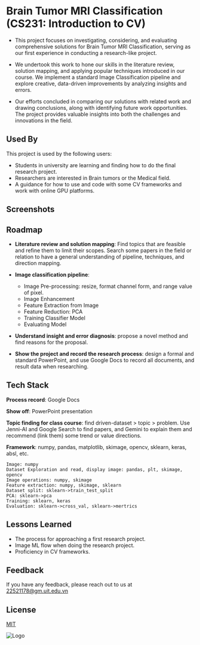 # **Brain Tumor MRI Classification (CS231: Introduction to CV)**

- This project focuses on investigating, considering, and evaluating comprehensive solutions for Brain Tumor MRI Classification, serving as our first experience in conducting a research-like project. 

- We undertook this work to hone our skills in the literature review, solution mapping, and applying popular techniques introduced in our course. We implement a standard Image Classification pipeline and explore creative, data-driven improvements by analyzing insights and errors. 

- Our efforts concluded in comparing our solutions with related work and drawing conclusions, along with identifying future work opportunities. The project provides valuable insights into both the challenges and innovations in the field.

## Used By

This project is used by the following users: 
- Students in university are learning and finding how to do the final research project. 
- Researchers are interested in Brain tumors or the Medical field. 
- A guidance for how to use and code with some CV frameworks and work with online GPU platforms. 




## Screenshots

## Roadmap

- **Literature review and solution mapping**: Find topics that are feasible and refine them to limit their scopes. Search some papers in the field or relation to have a general understanding of pipeline, techniques, and direction mapping. 

- **Image classification pipeline**: 
    - Image Pre-processing: resize, format channel form, and range value of pixel.
    - Image Enhancement 
    - Feature Extraction from Image 
    - Feature Reduction: PCA 
    - Training Classifier Model 
    - Evaluating Model 

- **Understand insight and error diagnosis**: propose a novel method and find reasons for the proposal. 

- **Show the project and record the research process**: design a formal and standard PowerPoint, and use Google Docs to record all documents, and result data when researching.  

## Tech Stack

**Process record**: Google Docs

**Show off**: PowerPoint presentation

**Topic finding for class course**: find driven-dataset > topic > problem. Use Jenni-AI and Google Search to find papers, and Gemini to explain them and recommend (link them) some trend or value directions. 

**Framework**: numpy, pandas, matplotlib, skimage, opencv, sklearn, keras, absl, etc. 

    Image: numpy
    Dataset Exploration and read, display image: pandas, plt, skimage, opencv
    Image operations: numpy, skimage
    Feature extraction: numpy, skimage, sklearn 
    Dataset split: sklearn->train_test_split 
    PCA: sklearn->pca  
    Training: sklearn, keras
    Evaluation: sklearn->cross_val, sklearn->mertrics 




## Lessons Learned

- The process for approaching a first research project.
- Image ML flow when doing the research project. 
- Proficiency in CV frameworks.



## Feedback

If you have any feedback, please reach out to us at 22521178@gm.uit.edu.vn


## License

[MIT](https://choosealicense.com/licenses/mit/)


![Logo](https://scontent.fdad2-1.fna.fbcdn.net/v/t39.30808-6/413843529_1740701689783624_8092325184717617985_n.jpg?_nc_cat=108&ccb=1-7&_nc_sid=6ee11a&_nc_ohc=xbc3nv6ryCEQ7kNvgFXOqM-&_nc_ht=scontent.fdad2-1.fna&oh=00_AYBUpntyFu6CtHY3dNMS4jjOeKQHJVBIANxwTvDcsOyC6w&oe=66C9D8C9)

